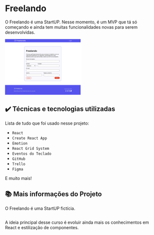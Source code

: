 # Freelando

O Freelando é uma StartUP. 
Nesse momento, é um MVP que tá só começando e ainda tem muitas funcionalidades novas para serem desenvolvidas.

<img src="screencapture.png" alt="Imagem do Freelando" width="50%">

## ✔️ Técnicas e tecnologias utilizadas

Lista de tudo que foi usado nesse projeto:

- `React`
- `Create React App`
- `Emotion`
- `React Grid System`
- `Eventos do Teclado`
- `GitHub`
- `Trello`
- `Figma`

E muito mais!

## 📚 Mais informações do Projeto

O Freelando é uma StartUP fictícia.
##
A ideia principal desse curso é evoluir ainda mais os conhecimentos em React e estilização de componentes.
